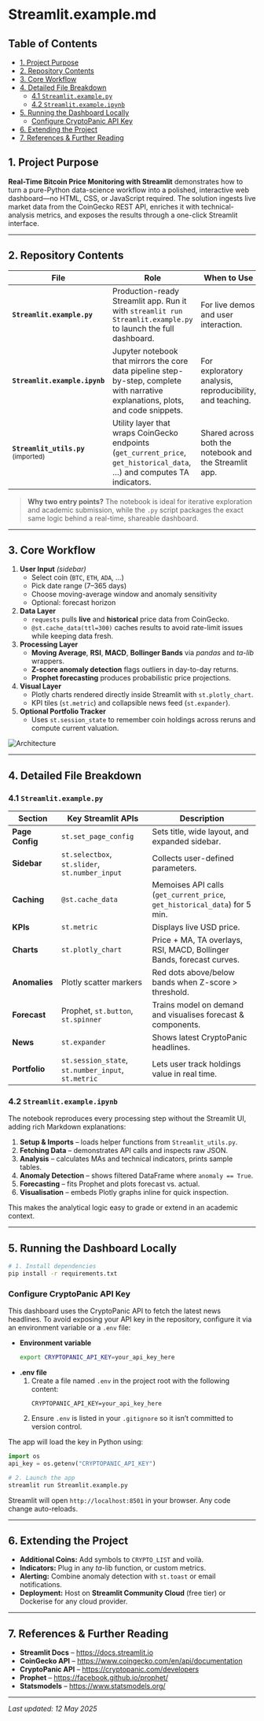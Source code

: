 # Streamlit.example.md

## Table of Contents
- [1. Project Purpose](#1-project-purpose)
- [2. Repository Contents](#2-repository-contents)
- [3. Core Workflow](#3-core-workflow)
- [4. Detailed File Breakdown](#4-detailed-file-breakdown)
  - [4.1 `Streamlit.example.py`](#41-streamlitexamplepy)
  - [4.2 `Streamlit.example.ipynb`](#42-streamlitexampleipynb)
- [5. Running the Dashboard Locally](#5-running-the-dashboard-locally)
  - [Configure CryptoPanic API Key](#configure-cryptopanic-api-key)
- [6. Extending the Project](#6-extending-the-project)
- [7. References & Further Reading](#7-references--further-reading)


## 1. Project Purpose

**Real-Time Bitcoin Price Monitoring with Streamlit** demonstrates how to turn a pure-Python data-science workflow into a polished, interactive web dashboard—no HTML, CSS, or JavaScript required.
The solution ingests live market data from the CoinGecko REST API, enriches it with technical-analysis metrics, and exposes the results through a one-click Streamlit interface.

---

## 2. Repository Contents

| File | Role | When to Use |
|------|------|-------------|
| **`Streamlit.example.py`** | Production-ready Streamlit app. Run it with `streamlit run Streamlit.example.py` to launch the full dashboard. | For live demos and user interaction. |
| **`Streamlit.example.ipynb`** | Jupyter notebook that mirrors the core data pipeline step-by-step, complete with narrative explanations, plots, and code snippets. | For exploratory analysis, reproducibility, and teaching. |
| **`Streamlit_utils.py`** <sup>(imported)</sup> | Utility layer that wraps CoinGecko endpoints (`get_current_price`, `get_historical_data`, …) and computes TA indicators. | Shared across both the notebook and the Streamlit app. |

> **Why two entry points?**
> The notebook is ideal for iterative exploration and academic submission, while the `.py` script packages the exact same logic behind a real-time, shareable dashboard.

---

## 3. Core Workflow

1. **User Input** *(sidebar)*
   * Select coin (`BTC`, `ETH`, `ADA`, …)
   * Pick date range (7–365 days)
   * Choose moving-average window and anomaly sensitivity
   * Optional: forecast horizon
2. **Data Layer**
   * `requests` pulls **live** and **historical** price data from CoinGecko.
   * `@st.cache_data(ttl=300)` caches results to avoid rate-limit issues while keeping data fresh.
3. **Processing Layer**
   * **Moving Average**, **RSI**, **MACD**, **Bollinger Bands** via *pandas* and *ta-lib* wrappers.
   * **Z-score anomaly detection** flags outliers in day-to-day returns.
   * **Prophet forecasting** produces probabilistic price projections.
4. **Visual Layer**
   * Plotly charts rendered directly inside Streamlit with `st.plotly_chart`.
   * KPI tiles (`st.metric`) and collapsible news feed (`st.expander`).
5. **Optional Portfolio Tracker**
   * Uses `st.session_state` to remember coin holdings across reruns and compute current valuation.

![Architecture](https://raw.githubusercontent.com/streamlit/brand-assets/main/streamlit-mark.png)

---

## 4. Detailed File Breakdown

### 4.1 `Streamlit.example.py`

| Section | Key Streamlit APIs | Description |
|---------|-------------------|-------------|
| **Page Config** | `st.set_page_config` | Sets title, wide layout, and expanded sidebar. |
| **Sidebar** | `st.selectbox`, `st.slider`, `st.number_input` | Collects user-defined parameters. |
| **Caching** | `@st.cache_data` | Memoises API calls (`get_current_price`, `get_historical_data`) for 5 min. |
| **KPIs** | `st.metric` | Displays live USD price. |
| **Charts** | `st.plotly_chart` | Price + MA, TA overlays, RSI, MACD, Bollinger Bands, forecast curves. |
| **Anomalies** | Plotly scatter markers | Red dots above/below bands when Z-score > threshold. |
| **Forecast** | Prophet, `st.button`, `st.spinner` | Trains model on demand and visualises forecast & components. |
| **News** | `st.expander` | Shows latest CryptoPanic headlines. |
| **Portfolio** | `st.session_state`, `st.number_input`, `st.metric` | Lets user track holdings value in real time. |

### 4.2 `Streamlit.example.ipynb`

The notebook reproduces every processing step without the Streamlit UI, adding rich Markdown explanations:

1. **Setup & Imports** – loads helper functions from `Streamlit_utils.py`.
2. **Fetching Data** – demonstrates API calls and inspects raw JSON.
3. **Analysis** – calculates MAs and technical indicators, prints sample tables.
4. **Anomaly Detection** – shows filtered DataFrame where `anomaly == True`.
5. **Forecasting** – fits Prophet and plots forecast vs. actual.
6. **Visualisation** – embeds Plotly graphs inline for quick inspection.

This makes the analytical logic easy to grade or extend in an academic context.

---

## 5. Running the Dashboard Locally

```bash
# 1. Install dependencies
pip install -r requirements.txt
```

### Configure CryptoPanic API Key

This dashboard uses the CryptoPanic API to fetch the latest news headlines. To avoid exposing your API key in the repository, configure it via an environment variable or a `.env` file:

- **Environment variable**
  ```bash
  export CRYPTOPANIC_API_KEY=your_api_key_here
  ```
- **.env file**
  1. Create a file named `.env` in the project root with the following content:
     ```dotenv
     CRYPTOPANIC_API_KEY=your_api_key_here
     ```
  2. Ensure `.env` is listed in your `.gitignore` so it isn’t committed to version control.

The app will load the key in Python using:
```python
import os
api_key = os.getenv("CRYPTOPANIC_API_KEY")
```

```bash
# 2. Launch the app
streamlit run Streamlit.example.py
```

Streamlit will open `http://localhost:8501` in your browser. Any code change auto-reloads.

---

## 6. Extending the Project

* **Additional Coins:** Add symbols to `CRYPTO_LIST` and voilà.
* **Indicators:** Plug in any *ta*-lib function, or custom metrics.
* **Alerting:** Combine anomaly detection with `st.toast` or email notifications.
* **Deployment:** Host on **Streamlit Community Cloud** (free tier) or Dockerise for any cloud provider.

---

## 7. References & Further Reading

* **Streamlit Docs** – <https://docs.streamlit.io>
* **CoinGecko API** – <https://www.coingecko.com/en/api/documentation>
* **CryptoPanic API** – <https://cryptopanic.com/developers>
* **Prophet** – <https://facebook.github.io/prophet/>
* **Statsmodels** – <https://www.statsmodels.org/>

---

*Last updated: 12 May 2025*
